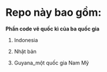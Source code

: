 # Repo này bao gồm:
**Phần code vẽ quốc kì của ba quốc gia**
    
   1. Indonesia
   
   2. Nhật bản
   
   3. Guyana_một quốc gia Nam Mỹ
    
